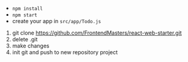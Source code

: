 - `npm install`
- `npm start`
- create your app in `src/app/Todo.js`

1. git clone https://github.com/FrontendMasters/react-web-starter.git
2. delete .git
3. make changes
4. init git and push to new repository project
